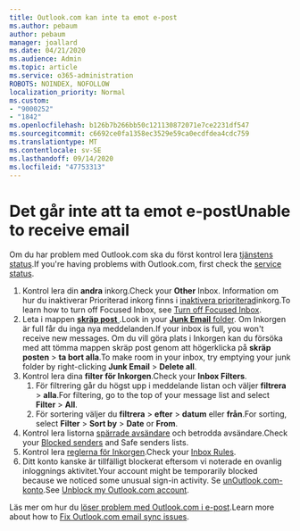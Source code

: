 ```yaml
---
title: Outlook.com kan inte ta emot e-post
ms.author: pebaum
author: pebaum
manager: joallard
ms.date: 04/21/2020
ms.audience: Admin
ms.topic: article
ms.service: o365-administration
ROBOTS: NOINDEX, NOFOLLOW
localization_priority: Normal
ms.custom:
- "9000252"
- "1842"
ms.openlocfilehash: b126b7b266bb50c121130872071e7ce2231df547
ms.sourcegitcommit: c6692ce0fa1358ec3529e59ca0ecdfdea4cdc759
ms.translationtype: MT
ms.contentlocale: sv-SE
ms.lasthandoff: 09/14/2020
ms.locfileid: "47753313"
---
```

# <a name="unable-to-receive-email"></a><span data-ttu-id="52163-102">Det går inte att ta emot e-post</span><span class="sxs-lookup"><span data-stu-id="52163-102">Unable to receive email</span></span>

<span data-ttu-id="52163-103">Om du har problem med Outlook.com ska du först kontrol lera [tjänstens status](https://go.microsoft.com/fwlink/p/?linkid=837482).</span><span class="sxs-lookup"><span data-stu-id="52163-103">If you're having problems with Outlook.com, first check the [service status](https://go.microsoft.com/fwlink/p/?linkid=837482).</span></span>

1. <span data-ttu-id="52163-104">Kontrol lera din **andra** inkorg.</span><span class="sxs-lookup"><span data-stu-id="52163-104">Check your **Other** Inbox.</span></span> <span data-ttu-id="52163-105">Information om hur du inaktiverar Prioriterad inkorg finns i [inaktivera prioriterad](https://support.office.com/article/f714d94d-9e63-4217-9ccb-6cb2986aa1b2)inkorg.</span><span class="sxs-lookup"><span data-stu-id="52163-105">To learn how to turn off Focused Inbox, see [Turn off Focused Inbox](https://support.office.com/article/f714d94d-9e63-4217-9ccb-6cb2986aa1b2).</span></span> 
2. <span data-ttu-id="52163-106">Leta i mappen [ **skräp post** ](https://outlook.live.com/mail/junkemail).</span><span class="sxs-lookup"><span data-stu-id="52163-106">Look in your [**Junk Email** folder](https://outlook.live.com/mail/junkemail).</span></span> <span data-ttu-id="52163-107">Om Inkorgen är full får du inga nya meddelanden.</span><span class="sxs-lookup"><span data-stu-id="52163-107">If your inbox is full, you won't receive new messages.</span></span> <span data-ttu-id="52163-108">Om du vill göra plats i Inkorgen kan du försöka med att tömma mappen skräp post genom att högerklicka på **skräp posten**  >  **ta bort alla**.</span><span class="sxs-lookup"><span data-stu-id="52163-108">To make room in your inbox, try emptying your junk folder by right-clicking **Junk Email** > **Delete all**.</span></span>
3. <span data-ttu-id="52163-109">Kontrol lera dina **filter för Inkorgen**.</span><span class="sxs-lookup"><span data-stu-id="52163-109">Check your **Inbox Filters**.</span></span> 
    1. <span data-ttu-id="52163-110">För filtrering går du högst upp i meddelande listan och väljer **filtrera**  >  **alla**.</span><span class="sxs-lookup"><span data-stu-id="52163-110">For filtering, go to the top of your message list and select **Filter** > **All**.</span></span>
    2. <span data-ttu-id="52163-111">För sortering väljer du **filtrera**  >  **efter**  >  **datum** eller **från**.</span><span class="sxs-lookup"><span data-stu-id="52163-111">For sorting, select **Filter** > **Sort by** > **Date** or **From**.</span></span>
4. <span data-ttu-id="52163-112">Kontrol lera listorna [spärrade avsändare](https://outlook.live.com/mail/options/mail/junkEmail) och betrodda avsändare.</span><span class="sxs-lookup"><span data-stu-id="52163-112">Check your [Blocked senders](https://outlook.live.com/mail/options/mail/junkEmail) and Safe senders lists.</span></span>
5. <span data-ttu-id="52163-113">Kontrol lera [reglerna för Inkorgen](https://outlook.live.com/mail/options/mail/rules).</span><span class="sxs-lookup"><span data-stu-id="52163-113">Check your [Inbox Rules](https://outlook.live.com/mail/options/mail/rules).</span></span>
6. <span data-ttu-id="52163-114">Ditt konto kanske är tillfälligt blockerat eftersom vi noterade en ovanlig inloggnings aktivitet.</span><span class="sxs-lookup"><span data-stu-id="52163-114">Your account might be temporarily blocked because we noticed some unusual sign-in activity.</span></span> <span data-ttu-id="52163-115">Se [unOutlook.com-konto](https://support.office.com/article/f4ad2701-d166-4d8b-8a6a-9af2a1f8a4c4).</span><span class="sxs-lookup"><span data-stu-id="52163-115">See [Unblock my Outlook.com account](https://support.office.com/article/f4ad2701-d166-4d8b-8a6a-9af2a1f8a4c4).</span></span>

<span data-ttu-id="52163-116">Läs mer om hur du [löser problem med Outlook.com i e-post](https://support.office.com/article/d39e3341-8d79-4bf1-b3c7-ded602233642).</span><span class="sxs-lookup"><span data-stu-id="52163-116">Learn more about how to [Fix Outlook.com email sync issues](https://support.office.com/article/d39e3341-8d79-4bf1-b3c7-ded602233642).</span></span>